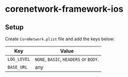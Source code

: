 # corenetwork-framework-ios

## Setup

Create `CoreNetwork.plist` file and add the keys below:

| Key       | Value |
| ----------- | ----------- |
| `LOG_LEVEL` | `NONE`, `BASIC`, `HEADERS` or `BODY`.
| `BASE_URL`  | any
